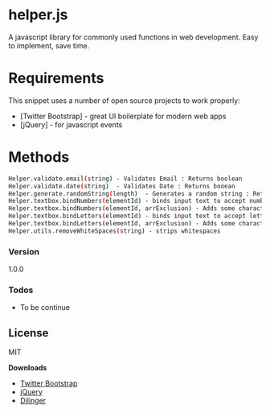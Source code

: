 # helper.js

A javascript library for commonly used functions in web development. Easy to implement, save time.

# Requirements
This snippet uses a number of open source projects to work properly:
* [Twitter Bootstrap] - great UI boilerplate for modern web apps
* [jQuery] - for javascript events
    
# Methods
```sh
Helper.validate.email(string) - Validates Email : Returns boolean
Helper.validate.date(string)  - Validates Date : Returns booean
Helper.generate.randomString(length)  - Generates a random string : Returns : String
Helper.textbox.bindNumbers(elementId) - binds input text to accept numbers characters only 
Helper.textbox.bindNumbers(elementId, arrExclusion) - Adds some characters to accept plus the numbers
Helper.textbox.bindLetters(elementId) - binds input text to accept letters chracters only
Helper.textbox.bindLetters(elementId, arrExclusion) - Adds some characters to accept plus the letters
Helper.utils.removeWhiteSpaces(string) - strips whitespaces
```
 
### Version
1.0.0

### Todos

 - To be continue
 
License
----

MIT

**Downloads**
- [Twitter Bootstrap](http://twitter.github.com/bootstrap/)
- [jQuery](http://jquery.com)
- [Dilinger](http://dillinger.io)
